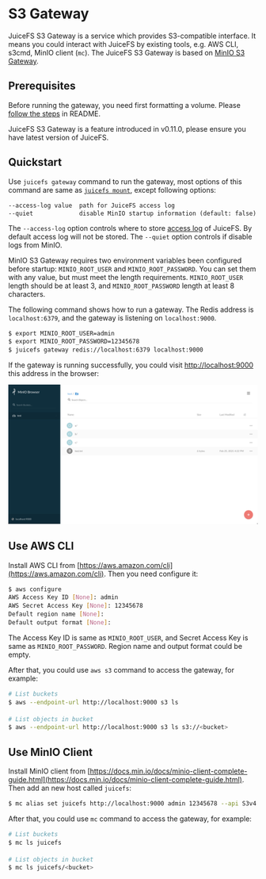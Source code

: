 # S3 Gateway

JuiceFS S3 Gateway is a service which provides S3-compatible interface. It means you could interact with JuiceFS by existing tools, e.g. AWS CLI, s3cmd, MinIO client (`mc`). The JuiceFS S3 Gateway is based on [MinIO S3 Gateway](https://docs.min.io/docs/minio-gateway-for-s3.html).

## Prerequisites

Before running the gateway, you need first formatting a volume. Please [follow the steps](../../README.md#getting-started) in README.

JuiceFS S3 Gateway is a feature introduced in v0.11.0, please ensure you have latest version of JuiceFS.

## Quickstart

Use `juicefs gateway` command to run the gateway, most options of this command are same as [`juicefs mount`](command_reference.md#juicefs-mount), except following options:

```
--access-log value  path for JuiceFS access log
--quiet             disable MinIO startup information (default: false)
```

The `--access-log` option controls where to store [access log](fault_diagnosis_and_analysis.md#access-log) of JuiceFS. By default access log will not be stored. The `--quiet` option controls if disable logs from MinIO.

MinIO S3 Gateway requires two environment variables been configured before startup: `MINIO_ROOT_USER` and `MINIO_ROOT_PASSWORD`. You can set them with any value, but must meet the length requirements. `MINIO_ROOT_USER` length should be at least 3, and `MINIO_ROOT_PASSWORD` length at least 8 characters.

The following command shows how to run a gateway. The Redis address is `localhost:6379`, and the gateway is listening on `localhost:9000`.

```bash
$ export MINIO_ROOT_USER=admin
$ export MINIO_ROOT_PASSWORD=12345678
$ juicefs gateway redis://localhost:6379 localhost:9000
```

If the gateway is running successfully, you could visit [http://localhost:9000](http://localhost:9000) this address in the browser:

![MinIO browser](../images/minio-browser.png)

## Use AWS CLI

Install AWS CLI from [https://aws.amazon.com/cli](https://aws.amazon.com/cli). Then you need configure it:

```bash
$ aws configure
AWS Access Key ID [None]: admin
AWS Secret Access Key [None]: 12345678
Default region name [None]:
Default output format [None]:
```

The Access Key ID is same as `MINIO_ROOT_USER`, and Secret Access Key is same as `MINIO_ROOT_PASSWORD`. Region name and output format could be empty.

After that, you could use `aws s3` command to access the gateway, for example:

```bash
# List buckets
$ aws --endpoint-url http://localhost:9000 s3 ls

# List objects in bucket
$ aws --endpoint-url http://localhost:9000 s3 ls s3://<bucket>
```

## Use MinIO Client

Install MinIO client from [https://docs.min.io/docs/minio-client-complete-guide.html](https://docs.min.io/docs/minio-client-complete-guide.html). Then add an new host called `juicefs`:

```bash
$ mc alias set juicefs http://localhost:9000 admin 12345678 --api S3v4
```

After that, you could use `mc` command to access the gateway, for example:

```bash
# List buckets
$ mc ls juicefs

# List objects in bucket
$ mc ls juicefs/<bucket>
```
